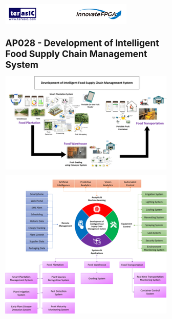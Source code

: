 ![Overall Project](https://github.com/StarGazeRWK/InnovateFPGA2021-2-AP028/blob/main/picture/InnovateFPGA%20Logo.png)

# AP028 - Development of Intelligent Food Supply Chain Management System

![Overall Project](https://github.com/StarGazeRWK/InnovateFPGA2021-2-AP028/blob/main/picture/Overall%20Project.png)


![Overall BlockDiagram](https://github.com/StarGazeRWK/InnovateFPGA2021-2-AP028/blob/main/picture/Overall%20Block%20Diagram.png)
